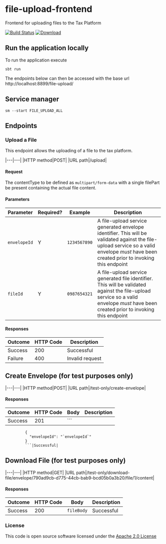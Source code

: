 # file-upload-frontend

Frontend for uploading files to the Tax Platform

[![Build Status](https://travis-ci.org/hmrc/file-upload-frontend.svg?branch=master)](https://travis-ci.org/hmrc/file-upload-frontend) [ ![Download](https://api.bintray.com/packages/hmrc/releases/file-upload-frontend/images/download.svg) ](https://bintray.com/hmrc/releases/file-upload-frontend/_latestVersion)

## Run the application locally

To run the application execute

```
sbt run
```

The endpoints below can then be accessed with the base url http://localhost:8899/file-upload/

## Service manager

```
sm --start FILE_UPLOAD_ALL
```

## Endpoints

### Upload a File

This endpoint allows the uploading of a file to the tax platform.

|---|---|
|HTTP method|POST|
|URL path|/upload|

#### Request

The contentType to be defined as `multipart/form-data` with a single filePart be present containing the actual file content.

#### Parameters

|Parameter|Required?|Example|Description|
|---|---|---|---|
|`envelopeId`|Y|`1234567890`|A file-upload service generated envelope identifier. This will be validated against the file-upload service so a valid envelope *must* have been created prior to invoking this endpoint|
|`fileId`|Y|`0987654321`|A file-upload service generated file identifier. This will be validated against the file-upload service so a valid envelope *must* have been created prior to invoking this endpoint|

#### Responses

|Outcome|HTTP Code|Description|
|---|---|---|
|Success|200|Successful|
|Failure|400|Invalid request|

## Create Envelope (for test purposes only)

|---|---|
|HTTP method|POST|
|URL path|/test-only/create-envelope|

#### Responses

|Outcome|HTTP Code|Body|Description|
|---|---|---|---|
|Success|201|```
             {
               "envelopeId": "`envelopeId`"
             }
             ```|Successful|

## Download File (for test purposes only)

|---|---|
|HTTP method|GET|
|URL path|/test-only/download-file/envelope/790ad9cb-d775-44cb-bab9-bcd05b0a3b20/file/1/content|

#### Responses

|Outcome|HTTP Code|Body|Description|
|---|---|---|---|
|Success|200|`fileBody`|Successful|
             
### License

This code is open source software licensed under the [Apache 2.0 License]("http://www.apache.org/licenses/LICENSE-2.0.html")

